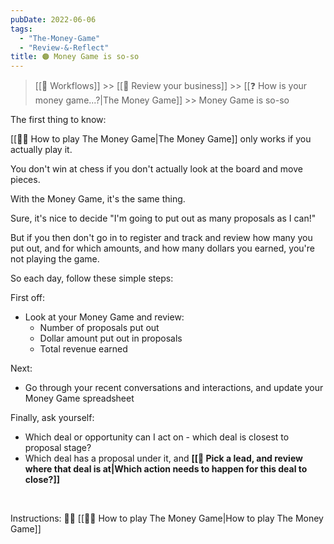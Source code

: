```yaml
---
pubDate: 2022-06-06
tags:
  - "The-Money-Game"
  - "Review-&-Reflect"
title: 🟠 Money Game is so-so
---
```


> [[🔁 Workflows]] >> [[🤔 Review your business]] >> [[❓ How is your money game...?|The Money Game]] >> Money Game is so-so

The first thing to know:

[[👨‍🎓 How to play The Money Game|The Money Game]] only works if you actually play it.

You don't win at chess if you don't actually look at the board and move pieces.

With the Money Game, it's the same thing.

Sure, it's nice to decide "I'm going to put out as many proposals as I can!"

But if you then don't go in to register and track and review how many you put out, and for which amounts, and how many dollars you earned, you're not playing the game.

So each day, follow these simple steps:

First off:

- Look at your Money Game and review:
	- Number of proposals put out
	- Dollar amount put out in proposals
	- Total revenue earned

Next:

- Go through your recent conversations and interactions, and update your Money Game spreadsheet

Finally, ask yourself:

- Which deal or opportunity can I act on - which deal is closest to proposal stage?
- Which deal has a proposal under it, and **[[🔎 Pick a lead, and review where that deal is at|Which action needs to happen for this deal to close?]]**

<br />

Instructions: 👨‍🎓 [[👨‍🎓 How to play The Money Game|How to play The Money Game]]